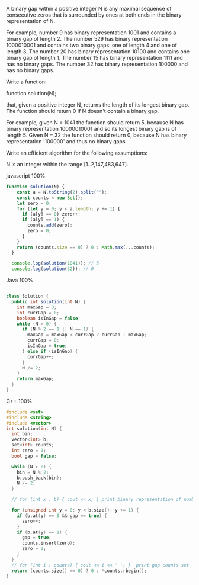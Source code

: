 A binary gap within a positive integer N is any maximal sequence of consecutive zeros that is surrounded by ones at both ends in the binary representation of N.

For example, number 9 has binary representation 1001 and contains a binary gap of length 2. The number 529 has binary representation 1000010001 and contains two binary gaps: one of length 4 and one of length 3. The number 20 has binary representation 10100 and contains one binary gap of length 1. The number 15 has binary representation 1111 and has no binary gaps. The number 32 has binary representation 100000 and has no binary gaps.

Write a function:

function solution(N);

that, given a positive integer N, returns the length of its longest binary gap. The function should return 0 if N doesn't contain a binary gap.

For example, given N = 1041 the function should return 5, because N has binary representation 10000010001 and so its longest binary gap is of length 5. Given N = 32 the function should return 0, because N has binary representation '100000' and thus no binary gaps.

Write an efficient algorithm for the following assumptions:

N is an integer within the range [1..2,147,483,647].

javascript 100%
```javascript
function solution(N) {
    const a = N.toString(2).split("");
    const counts = new Set();
    let zero = 0;
    for (let y = 0; y < a.length; y += 1) {
      if (a[y] == 0) zero++;
      if (a[y] == 1) {
        counts.add(zero);
        zero = 0;
      }
    }
    return (counts.size == 0) ? 0 : Math.max(...counts);
  }

  console.log(solution(1041)); // 5
  console.log(solution(32)); // 0

```

Java 100%
```java

class Solution {
  public int solution(int N) {
    int maxGap = 0;
    int currGap = 0;
    boolean isInGap = false;
    while (N > 0) {
      if (N % 2 == 1 || N == 1) {
        maxGap = maxGap < currGap ? currGap : maxGap;
        currGap = 0;
        isInGap = true;
      } else if (isInGap) {
        currGap++;
      }
      N /= 2;
    }
    return maxGap;
  }
}
```

C++ 100%
```c++
#include <set>
#include <string>
#include <vector>
int solution(int N) {
  int bin;
  vector<int> b;
  set<int> counts;
  int zero = 0;
  bool gap = false;

  while (N > 0) {
    bin = N % 2;
    b.push_back(bin);
    N /= 2;
  }

  // for (int x : b) { cout << x; } print binary representation of number vector

  for (unsigned int y = 0; y < b.size(); y += 1) {
    if (b.at(y) == 0 && gap == true) {
      zero++;
    }
    if (b.at(y) == 1) {
      gap = true;
      counts.insert(zero);
      zero = 0;
    }
  }
  // for (int i : counts) { cout << i << ' '; }  print gap counts set
  return (counts.size() == 0) ? 0 : *counts.rbegin(); 
}
```
